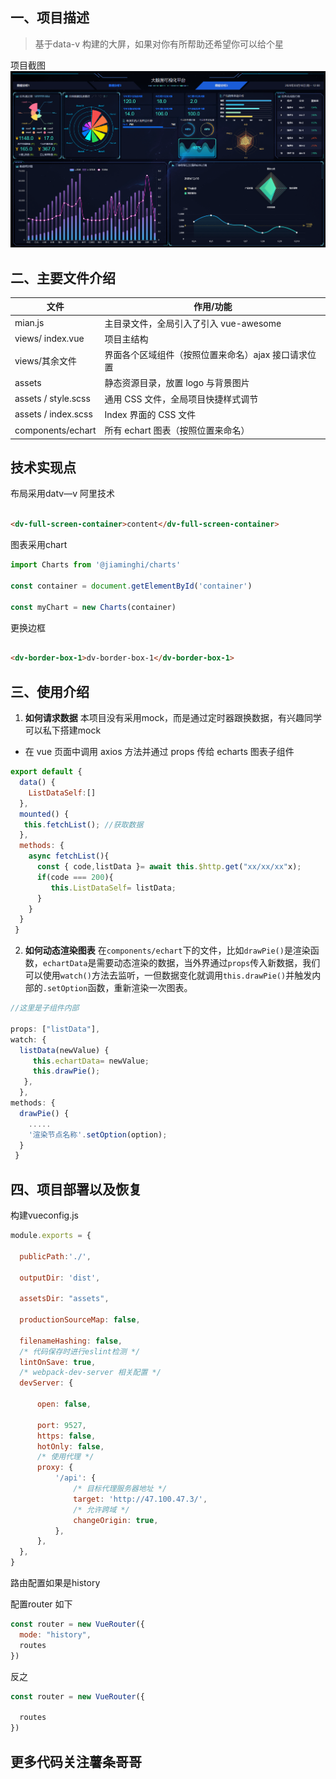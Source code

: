 ## 一、项目描述



>基于data-v 构建的大屏，如果对你有所帮助还希望你可以给个星


项目截图
![输入图片说明](/preview/p1.png)

## 二、主要文件介绍

| 文件                | 作用/功能                                           |
| ------------------- | --------------------------------------------------- |
| mian.js             | 主目录文件，全局引入了引入 vue-awesome              |
| views/ index.vue    | 项目主结构                                          |
| views/其余文件      | 界面各个区域组件（按照位置来命名）ajax 接口请求位置 |
| assets              | 静态资源目录，放置 logo 与背景图片                  |
| assets / style.scss | 通用 CSS 文件，全局项目快捷样式调节                 |
| assets / index.scss | Index 界面的 CSS 文件                               |
| components/echart   | 所有 echart 图表（按照位置来命名）                  |

## 技术实现点

布局采用datv—v 阿里技术


```html

<dv-full-screen-container>content</dv-full-screen-container>


```

图表采用chart

```js
import Charts from '@jiaminghi/charts'

const container = document.getElementById('container')

const myChart = new Charts(container)

```

更换边框

```html

<dv-border-box-1>dv-border-box-1</dv-border-box-1>

```


## 三、使用介绍

1. **如何请求数据**
   本项目没有采用mock，而是通过定时器跟换数据，有兴趣同学可以私下搭建mock


- 在 vue 页面中调用 axios 方法并通过 props 传给 echarts 图表子组件

```js
export default {
  data() {
  	ListDataSelf:[]
  },
  mounted() {
   this.fetchList(); //获取数据
  },
  methods: {
	async fetchList(){
	  const { code,listData }= await this.$http.get("xx/xx/xx"x);
	  if(code === 200){
		 this.ListDataSelf= listData;
	  }
	}
  }
 }
```

2. **如何动态渲染图表**
   在`components/echart`下的文件，比如`drawPie()`是渲染函数，`echartData`是需要动态渲染的数据，当外界通过`props`传入新数据，我们可以使用`watch()`方法去监听，一但数据变化就调用`this.drawPie()`并触发内部的`.setOption`函数，重新渲染一次图表。

```js
//这里是子组件内部

props: ["listData"],
watch: {
  listData(newValue) {
     this.echartData= newValue;
     this.drawPie();
   },
  },
methods: {
  drawPie() {
  	.....
  	'渲染节点名称'.setOption(option);
  }
 }
```

## 四、项目部署以及恢复


构建vueconfig.js

```js
module.exports = {
 
  publicPath:'./',
 
  outputDir: 'dist',
  
  assetsDir: "assets",
 
  productionSourceMap: false,
 
  filenameHashing: false,
  /* 代码保存时进行eslint检测 */
  lintOnSave: true,
  /* webpack-dev-server 相关配置 */
  devServer: {
    
      open: false,
  
      port: 9527,
      https: false,
      hotOnly: false,
      /* 使用代理 */
      proxy: {
          '/api': {
              /* 目标代理服务器地址 */
              target: 'http://47.100.47.3/',
              /* 允许跨域 */
              changeOrigin: true,
          },
      },
  },
}

```

路由配置如果是history

配置router 如下

```js
const router = new VueRouter({
  mode: "history",
  routes
})
```

反之

``` js
const router = new VueRouter({
  
  routes
})

```

## 更多代码关注薯条哥哥





